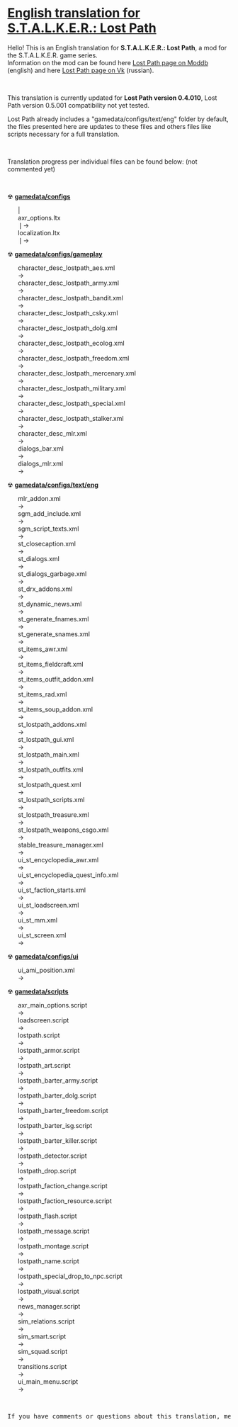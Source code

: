 <h1><a href="https://github.com/thorbits/lost-path-english-translation">English translation for S.T.A.L.K.E.R.: Lost Path</a></h1>

<p>Hello! This is an English translation for <b>S.T.A.L.K.E.R.: Lost Path</b>, a mod for the S.T.A.L.K.E.R. game series.<br>
Information on the mod can be found here <a href="http://www.moddb.com/mods/lost-path">Lost Path page on Moddb</a> (english) and here <a href="http://vk.com/lp_coc">Lost Path page on Vk</a> (russian).</p><br>

<p>This translation is currently updated for <b>Lost Path version 0.4.010</b>, Lost Path version 0.5.001 compatibility not yet tested.</p>

<p>Lost Path already includes a "gamedata/configs/text/eng" folder by default, the files presented here are updates to these files and others files like scripts necessary for a full translation.</p><br>

<p>Translation progress per individual files can be found below: (not commented yet)</p><br>

<p>&#9762; <strong><a href="https://github.com/thorbits/lost-path-english-translation/tree/master/gamedata/configs">gamedata/configs</a></strong></p>
<ul>&#124;<br>
axr_options.ltx
<br>&#10072;&rarr; <br>
localization.ltx
<br>&#10072;&rarr; <br>
</ul>

<p>&#9762; <strong><a href="https://github.com/thorbits/lost-path-english-translation/tree/master/gamedata/configs/gameplay">gamedata/configs/gameplay</a></strong></p>
<ul>
character_desc_lostpath_aes.xml
<br> &rarr; <br>
character_desc_lostpath_army.xml
<br> &rarr; <br>
character_desc_lostpath_bandit.xml
<br> &rarr; <br>
character_desc_lostpath_csky.xml
<br> &rarr; <br>
character_desc_lostpath_dolg.xml
<br> &rarr; <br>
character_desc_lostpath_ecolog.xml
<br> &rarr; <br>
character_desc_lostpath_freedom.xml
<br> &rarr; <br>
character_desc_lostpath_mercenary.xml
<br> &rarr; <br>
character_desc_lostpath_military.xml
<br> &rarr; <br>
character_desc_lostpath_special.xml
<br> &rarr; <br>
character_desc_lostpath_stalker.xml
<br> &rarr; <br>
character_desc_mlr.xml
<br> &rarr; <br>
dialogs_bar.xml
<br> &rarr; <br>
dialogs_mlr.xml
<br> &rarr; <br>
</ul>

<p>&#9762; <strong><a href="https://github.com/thorbits/lost-path-english-translation/tree/master/gamedata/configs/text/eng">gamedata/configs/text/eng</a></strong></p>
<ul>
mlr_addon.xml
<br> &rarr; <br>
sgm_add_include.xml
<br> &rarr; <br>
sgm_script_texts.xml
<br> &rarr; <br>
st_closecaption.xml
<br> &rarr; <br>
st_dialogs.xml
<br> &rarr; <br>
st_dialogs_garbage.xml
<br> &rarr; <br>
st_drx_addons.xml
<br> &rarr; <br>
st_dynamic_news.xml
<br> &rarr; <br>
st_generate_fnames.xml
<br> &rarr; <br>
st_generate_snames.xml
<br> &rarr; <br>
st_items_awr.xml
<br> &rarr; <br>
st_items_fieldcraft.xml
<br> &rarr; <br>
st_items_outfit_addon.xml
<br> &rarr; <br>
st_items_rad.xml
<br> &rarr; <br>
st_items_soup_addon.xml
<br> &rarr; <br>
st_lostpath_addons.xml
<br> &rarr; <br>
st_lostpath_gui.xml
<br> &rarr; <br>
st_lostpath_main.xml
<br> &rarr; <br>
st_lostpath_outfits.xml
<br> &rarr; <br>
st_lostpath_quest.xml
<br> &rarr; <br>
st_lostpath_scripts.xml
<br> &rarr; <br>
st_lostpath_treasure.xml
<br> &rarr; <br>
st_lostpath_weapons_csgo.xml
<br> &rarr; <br>
stable_treasure_manager.xml
<br> &rarr; <br>
ui_st_encyclopedia_awr.xml
<br> &rarr; <br>
ui_st_encyclopedia_quest_info.xml
<br> &rarr; <br>
ui_st_faction_starts.xml
<br> &rarr; <br>
ui_st_loadscreen.xml
<br> &rarr; <br>
ui_st_mm.xml
<br> &rarr; <br>
ui_st_screen.xml
<br> &rarr; <br>
</ul>

<p>&#9762; <strong><a href="https://github.com/thorbits/lost-path-english-translation/tree/master/gamedata/configs/ui">gamedata/configs/ui</a></strong></p>
<ul>
ui_ami_position.xml
<br> &rarr; <br>
</ul>

<p>&#9762; <strong><a href="https://github.com/thorbits/lost-path-english-translation/tree/master/gamedata/scripts">gamedata/scripts</a></strong></p>
<ul>
axr_main_options.script
<br> &rarr; <br>
loadscreen.script
<br> &rarr; <br>
lostpath.script
<br> &rarr; <br>
lostpath_armor.script
<br> &rarr; <br>
lostpath_art.script
<br> &rarr; <br>
lostpath_barter_army.script
<br> &rarr; <br>
lostpath_barter_dolg.script
<br> &rarr; <br>
lostpath_barter_freedom.script
<br> &rarr; <br>
lostpath_barter_isg.script
<br> &rarr; <br>
lostpath_barter_killer.script
<br> &rarr; <br>
lostpath_detector.script
<br> &rarr; <br>
lostpath_drop.script
<br> &rarr; <br>
lostpath_faction_change.script
<br> &rarr; <br>
lostpath_faction_resource.script
<br> &rarr; <br>
lostpath_flash.script
<br> &rarr; <br>
lostpath_message.script
<br> &rarr; <br>
lostpath_montage.script
<br> &rarr; <br>
lostpath_name.script
<br> &rarr; <br>
lostpath_special_drop_to_npc.script
<br> &rarr; <br>
lostpath_visual.script
<br> &rarr; <br>
news_manager.script
<br> &rarr; <br>
sim_relations.script
<br> &rarr; <br>
sim_smart.script
<br> &rarr; <br>
sim_squad.script
<br> &rarr; <br>
transitions.script
<br> &rarr; <br>
ui_main_menu.script
<br> &rarr; <br>
</ul>
<br>
<pre>If you have comments or questions about this translation, message me on <a href="http://www.moddb.com/members/thorbits">Moddb</a>.</pre>
